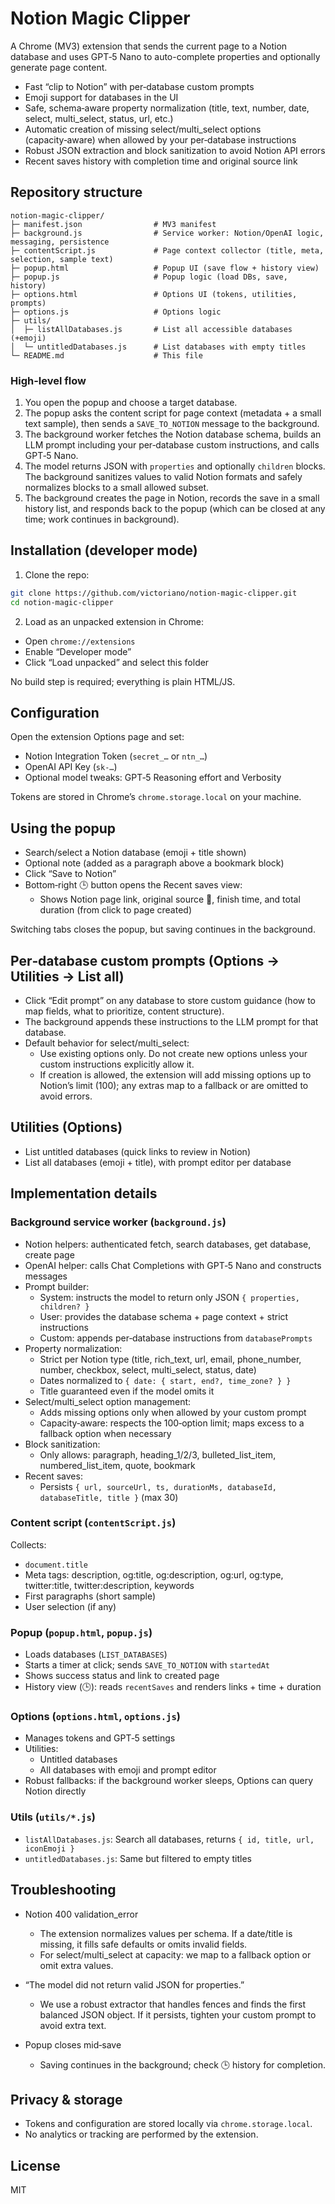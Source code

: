 # Notion Magic Clipper

A Chrome (MV3) extension that sends the current page to a Notion database and uses GPT‑5 Nano to auto-complete properties and optionally generate page content.

- Fast “clip to Notion” with per‑database custom prompts
- Emoji support for databases in the UI
- Safe, schema‑aware property normalization (title, text, number, date, select, multi_select, status, url, etc.)
- Automatic creation of missing select/multi_select options (capacity‑aware) when allowed by your per‑database instructions
- Robust JSON extraction and block sanitization to avoid Notion API errors
- Recent saves history with completion time and original source link

## Repository structure

```
notion-magic-clipper/
├─ manifest.json                # MV3 manifest
├─ background.js                # Service worker: Notion/OpenAI logic, messaging, persistence
├─ contentScript.js             # Page context collector (title, meta, selection, sample text)
├─ popup.html                   # Popup UI (save flow + history view)
├─ popup.js                     # Popup logic (load DBs, save, history)
├─ options.html                 # Options UI (tokens, utilities, prompts)
├─ options.js                   # Options logic
├─ utils/
│  ├─ listAllDatabases.js       # List all accessible databases (+emoji)
│  └─ untitledDatabases.js      # List databases with empty titles
└─ README.md                    # This file
```

### High-level flow

1. You open the popup and choose a target database.
2. The popup asks the content script for page context (metadata + a small text sample), then sends a `SAVE_TO_NOTION` message to the background.
3. The background worker fetches the Notion database schema, builds an LLM prompt including your per‑database custom instructions, and calls GPT‑5 Nano.
4. The model returns JSON with `properties` and optionally `children` blocks. The background sanitizes values to valid Notion formats and safely normalizes blocks to a small allowed subset.
5. The background creates the page in Notion, records the save in a small history list, and responds back to the popup (which can be closed at any time; work continues in background).

## Installation (developer mode)

1. Clone the repo:

```bash
git clone https://github.com/victoriano/notion-magic-clipper.git
cd notion-magic-clipper
```

2. Load as an unpacked extension in Chrome:
- Open `chrome://extensions`
- Enable “Developer mode”
- Click “Load unpacked” and select this folder

No build step is required; everything is plain HTML/JS.

## Configuration

Open the extension Options page and set:

- Notion Integration Token (`secret_…` or `ntn_…`)
- OpenAI API Key (`sk-…`)
- Optional model tweaks: GPT‑5 Reasoning effort and Verbosity

Tokens are stored in Chrome’s `chrome.storage.local` on your machine.

## Using the popup

- Search/select a Notion database (emoji + title shown)
- Optional note (added as a paragraph above a bookmark block)
- Click “Save to Notion”
- Bottom‑right 🕒 button opens the Recent saves view:
  - Shows Notion page link, original source 🔗, finish time, and total duration (from click to page created)

Switching tabs closes the popup, but saving continues in the background.

## Per‑database custom prompts (Options → Utilities → List all)

- Click “Edit prompt” on any database to store custom guidance (how to map fields, what to prioritize, content structure).
- The background appends these instructions to the LLM prompt for that database.
- Default behavior for select/multi_select:
  - Use existing options only. Do not create new options unless your custom instructions explicitly allow it.
  - If creation is allowed, the extension will add missing options up to Notion’s limit (100); any extras map to a fallback or are omitted to avoid errors.

## Utilities (Options)

- List untitled databases (quick links to review in Notion)
- List all databases (emoji + title), with prompt editor per database

## Implementation details

### Background service worker (`background.js`)

- Notion helpers: authenticated fetch, search databases, get database, create page
- OpenAI helper: calls Chat Completions with GPT‑5 Nano and constructs messages
- Prompt builder:
  - System: instructs the model to return only JSON `{ properties, children? }`
  - User: provides the database schema + page context + strict instructions
  - Custom: appends per‑database instructions from `databasePrompts`
- Property normalization:
  - Strict per Notion type (title, rich_text, url, email, phone_number, number, checkbox, select, multi_select, status, date)
  - Dates normalized to `{ date: { start, end?, time_zone? } }`
  - Title guaranteed even if the model omits it
- Select/multi_select option management:
  - Adds missing options only when allowed by your custom prompt
  - Capacity‑aware: respects the 100‑option limit; maps excess to a fallback option when necessary
- Block sanitization:
  - Only allows: paragraph, heading_1/2/3, bulleted_list_item, numbered_list_item, quote, bookmark
- Recent saves:
  - Persists `{ url, sourceUrl, ts, durationMs, databaseId, databaseTitle, title }` (max 30)

### Content script (`contentScript.js`)

Collects:
- `document.title`
- Meta tags: description, og:title, og:description, og:url, og:type, twitter:title, twitter:description, keywords
- First paragraphs (short sample)
- User selection (if any)

### Popup (`popup.html`, `popup.js`)

- Loads databases (`LIST_DATABASES`)
- Starts a timer at click; sends `SAVE_TO_NOTION` with `startedAt`
- Shows success status and link to created page
- History view (🕒): reads `recentSaves` and renders links + time + duration

### Options (`options.html`, `options.js`)

- Manages tokens and GPT‑5 settings
- Utilities:
  - Untitled databases
  - All databases with emoji and prompt editor
- Robust fallbacks: if the background worker sleeps, Options can query Notion directly

### Utils (`utils/*.js`)

- `listAllDatabases.js`: Search all databases, returns `{ id, title, url, iconEmoji }`
- `untitledDatabases.js`: Same but filtered to empty titles

## Troubleshooting

- Notion 400 validation_error
  - The extension normalizes values per schema. If a date/title is missing, it fills safe defaults or omits invalid fields.
  - For select/multi_select at capacity: we map to a fallback option or omit extra values.

- “The model did not return valid JSON for properties.”
  - We use a robust extractor that handles fences and finds the first balanced JSON object. If it persists, tighten your custom prompt to avoid extra text.

- Popup closes mid‑save
  - Saving continues in the background; check 🕒 history for completion.

## Privacy & storage

- Tokens and configuration are stored locally via `chrome.storage.local`.
- No analytics or tracking are performed by the extension.

## License

MIT
